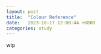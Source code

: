 ```yaml
---
layout: post
title:  "Colour Reference"
date:   2023-10-17 12:08:44 +0800
categories: study
---
```


wip



[jekyll-docs]: https://jekyllrb.com/docs/home
[jekyll-gh]:   https://github.com/jekyll/jekyll
[jekyll-talk]: https://talk.jekyllrb.com/
